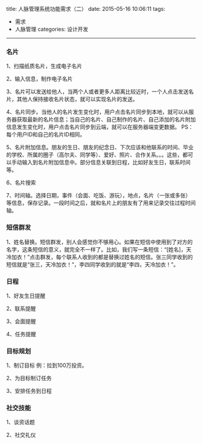 title: 人脉管理系统功能需求（二）
date: 2015-05-16 10:06:11
tags:
- 需求
- 人脉管理
categories: 设计开发
---

### 名片
1、扫描纸质名片，生成电子名片

2、输入信息，制作电子名片

3、名片可以发送给他人，当两个人或者更多人距离比较近时，一个人点击发送名片，其他人保持接收名片状态，就可以实现名片的发送。

4、名片同步。当他人的名片发生变化时，用户点击名片同步到本地，就可以从服务器获取最新的名片信息；当自己的名片、自己制作的名片、自己添加的名片附加信息发生变化时，用户点击名片同步到云端，就可以在服务器端变更数据。
PS：每个用户ID和自己的名片ID相同。
<!--more-->
5、名片附加信息。朋友的生日、朋友的纪念日、下次应该和他联系的时间、毕业的学校、所属的圈子（高尔夫、同学等）、爱好、照片、合作关系。。。这些，都可以手动输入到名片附加信息中。部分信息关联到日程，比如好友生日，联系时间等。

6、名片搜索

7、时间轴。选择日期，事件（会面、吃饭、游玩），地点，名片（一张或多张）等信息，保存记录。一段时间之后，就和名片上的朋友有了用来记录交往过程时间轴。

### 短信群发
1、姓名替换。短信群发，别人会感觉你不够用心。如果在短信中使用到了对方的名字，这条短信的意义，就完全不一样了。比如，我们写一条短信：“[姓名]，天冷加衣！”点击群发，每个联系人收到的都是替换过姓名的短信。张三同学收到的短信就是“张三，天冷加衣！”，李四同学收到的就是“李四，天冷加衣！”。


### 日程
1、好友生日提醒

2、联系提醒

3、会面提醒

4、任务提醒


### 目标规划
1、制订目标
例：拉到100万投资。

2、为目标制订任务


3、安排任务到日程

### 社交技能
1、谈资话题

2、社交礼仪